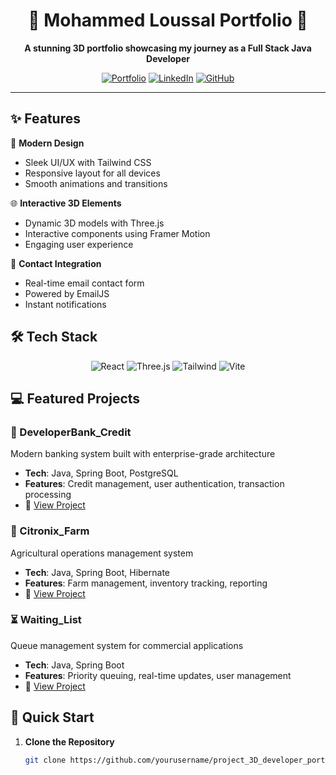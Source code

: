 <div align="center">
  <h1>🌟 Mohammed Loussal Portfolio 🌟</h1>
  <p>
    <b>A stunning 3D portfolio showcasing my journey as a Full Stack Java Developer</b>
  </p>
  
  [![Portfolio](https://img.shields.io/badge/Portfolio-Visit%20Live%20Site-blue?style=for-the-badge&logo=vercel)](https://your-portfolio-url.vercel.app)
  [![LinkedIn](https://img.shields.io/badge/LinkedIn-Connect-blue?style=for-the-badge&logo=linkedin)](https://www.linkedin.com/in/mohammedloussal)
  [![GitHub](https://img.shields.io/badge/GitHub-Follow-black?style=for-the-badge&logo=github)](https://github.com/LoussalMohammed)
</div>

---

## ✨ Features

🎨 **Modern Design**
- Sleek UI/UX with Tailwind CSS
- Responsive layout for all devices
- Smooth animations and transitions

🌐 **Interactive 3D Elements**
- Dynamic 3D models with Three.js
- Interactive components using Framer Motion
- Engaging user experience

📧 **Contact Integration**
- Real-time email contact form
- Powered by EmailJS
- Instant notifications

## 🛠️ Tech Stack

<div align="center">

![React](https://img.shields.io/badge/React-20232A?style=for-the-badge&logo=react&logoColor=61DAFB)
![Three.js](https://img.shields.io/badge/Three.js-black?style=for-the-badge&logo=three.js&logoColor=white)
![Tailwind](https://img.shields.io/badge/Tailwind_CSS-38B2AC?style=for-the-badge&logo=tailwind-css&logoColor=white)
![Vite](https://img.shields.io/badge/Vite-B73BFE?style=for-the-badge&logo=vite&logoColor=FFD62E)

</div>

## 💻 Featured Projects

### 🏦 DeveloperBank_Credit
Modern banking system built with enterprise-grade architecture
- **Tech**: Java, Spring Boot, PostgreSQL
- **Features**: Credit management, user authentication, transaction processing
- 📂 [View Project](https://github.com/LoussalMohammed/DeveloperBank_Credit)

### 🌾 Citronix_Farm
Agricultural operations management system
- **Tech**: Java, Spring Boot, Hibernate
- **Features**: Farm management, inventory tracking, reporting
- 📂 [View Project](https://github.com/LoussalMohammed/CITRONIX_LOUSSALMOHAMMED)

### ⏳ Waiting_List
Queue management system for commercial applications
- **Tech**: Java, Spring Boot
- **Features**: Priority queuing, real-time updates, user management
- 📂 [View Project](https://github.com/LoussalMohammed/WRM_WAITINGLIST_LOUSSALMOHAMMED)

## 🚀 Quick Start

1. **Clone the Repository**
   ```bash
   git clone https://github.com/yourusername/project_3D_developer_portfolio.git